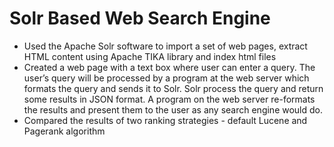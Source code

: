 # Solr Based Web Search Engine

- Used the Apache Solr software to import a set of web pages, extract HTML content using Apache TIKA library and index html files
- Created a web page with a text box where user can enter a query. The user’s query will be processed by a program at the web server which formats the query and sends it to Solr. Solr process the query and return some results in JSON format. A program on the web server re-formats the results and present them to the user as any search engine would do. 
- Compared the results of two ranking strategies - default Lucene and Pagerank algorithm

